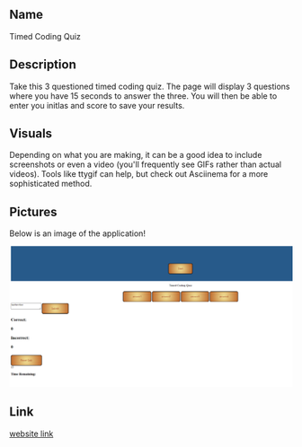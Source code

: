 ## Name
Timed Coding Quiz

## Description
Take this 3 questioned timed coding quiz. The page will display 3 questions where you have 15 seconds to answer the three. You will then be able to enter you initlas and score to save your results.



## Visuals
Depending on what you are making, it can be a good idea to include screenshots or even a video (you'll frequently see GIFs rather than actual videos). Tools like ttygif can help, but check out Asciinema for a more sophisticated method.






## Pictures
Below is an image of the application!

![An image that shows a website with 4 answer buttons](./Assets/TimedQuizPic.png)

## Link
[website link](https://reinerkp.github.io/Timed-Quiz/)


